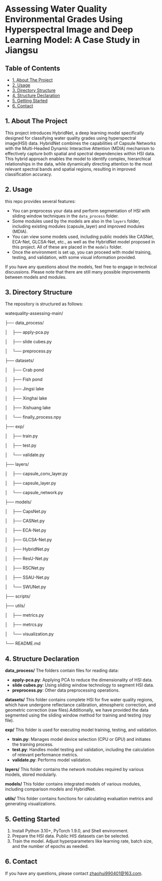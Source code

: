 # Assessing Water Quality Environmental Grades Using Hyperspectral Image and Deep Learning Model: A Case Study in Jiangsu
## Table of Contents
- [1. About The Project](#Project) 
-  [2. Usage](#directory-structure) 
- [3. Directory Structure](#usage) 
- [4. Structure Declaration](#Structure-declaration)
- [5. Getting Started](#Getting-Started)
- [6. Contact](#contact)
## 1. About The Project
This project introduces HybridNet, a deep learning model specifically designed for classifying water quality grades using hyperspectral image(HSI) data. HybridNet combines the capabilities of Capsule Networks with the Multi-Headed Dynamic Interactive Attention (MDIA) mechanism to effectively capture both spatial and spectral dependencies within HSI data. This hybrid approach enables the model to identify complex, hierarchical relationships in the data, while dynamically directing attention to the most relevant spectral bands and spatial regions, resulting in improved classification accuracy.

## 2. Usage
this repo provides several features:
- You can preprocess your data and perform segmentation of HSI with sliding window techniques in the `data_process` folder.
- Some modules used by the models are also in the `layers` folder, including existing modules (capsule_layer) and improved modules (MDIA).
- You can view some models used, including public models like CASNet, ECA-Net, GLCSA-Net, etc., as well as the HybridNet model proposed in this project. All of these are placed in the `models` folder.
- Once the environment is set up, you can proceed with model training, testing, and validation, with some visual information provided.

If you have any questions about the models, feel free to engage in technical discussions. Please note that there are still many possible improvements between models and modules.

## 3. Directory Structure
The repository is structured as follows:

watequality-assessing-main/

├── data_process/

│  &nbsp; &nbsp;├── apply-pca.py

│  &nbsp; &nbsp;├── slide cubes.py

│  &nbsp; &nbsp;└── preprocess.py

├── datasets/

│&nbsp; &nbsp; ├── Crab pond

│ &nbsp; &nbsp;├── Fish pond

│ &nbsp; &nbsp;├── Jingsi lake

│ &nbsp; &nbsp;├── Xinghai lake

│ &nbsp; &nbsp;├── Xishuang lake

│ &nbsp; &nbsp;└── finally_process.npy

├── exp/

│&nbsp; &nbsp; ├── train.py

│ &nbsp; &nbsp;├── test.py

│ &nbsp; &nbsp;└── validate.py

├── layers/

│ &nbsp; &nbsp;├── capsule_conv_layer.py

│ &nbsp; &nbsp;├── capsule_layer.py

│&nbsp; &nbsp; └── capsule_network.py


├── models/

│ &nbsp; &nbsp;├── CapsNet.py

│ &nbsp; &nbsp;├── CASNet.py

│ &nbsp; &nbsp;├── ECA-Net.py

│ &nbsp; &nbsp;├── GLCSA-Net.py

│&nbsp; &nbsp; ├── HybridNet.py

│&nbsp; &nbsp; ├── ResU-Net.py

│ &nbsp; &nbsp;├── RSCNet.py

│ &nbsp; &nbsp;├── SSAU-Net.py

│ &nbsp; &nbsp;└── SWUNet.py

├── scripts/

├── utils/

│ &nbsp; &nbsp;├── metrics.py

│ &nbsp; &nbsp;├── metrcs.py

│ &nbsp; &nbsp;└── visualization.py

└── README.md

## 4. Structure Declaration
**data_process/**
The folders contain files for reading data:
- **apply-pca.py**: Applying PCA to reduce the dimensionality of HSI data.
- **slide cubes.py**: Using sliding window technology to segment HSI data.
- **preprocess.py**: Other data preprocessing operations.

**datasets/**
This folder contains complete HSI for five water quality regions, which have undergone reflectance calibration, atmospheric correction, and geometric correction (raw files).Additionally, we have provided the data segmented using the sliding window method for training and testing (npy file). 

**exp/**
This folder is used for executing model training, testing, and validation.
- **train.py**: Manages model device selection (CPU or GPU) and initiates the training process.
- **test.py**: Handles model testing and validation, including the calculation of relevant performance metrics.
- **validate.py**: Performs model validation.

**layers/**
This folder contains the network modules required by various models, stored modularly.

**models/**
This folder contains integrated models of various modules, including comparison models and HybridNet.

**utils/**
This folder contains functions for calculating evaluation metrics and generating visualizations.

## 5. Getting Started

1. Install Python 3.10+, PyTorch 1.9.0, and Shell environment.
2. Prepare the HSI data. Public HIS datasets can be selected.
3. Train the model. Adjust hyperparameters like learning rate, batch size, and the number of epochs as needed.

## 6. Contact

If you have any questions, please contact [zhaohui990401@163.com](mailto:zhaohui990401@163.com).

